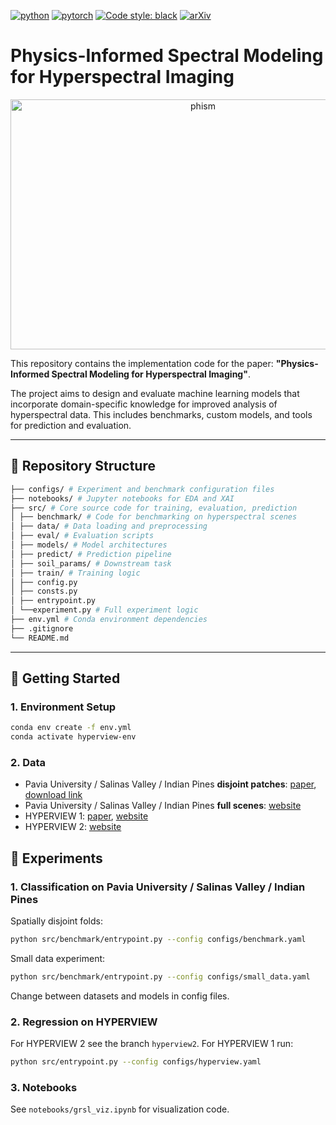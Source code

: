 [![python](https://img.shields.io/badge/Python-3.12-3776AB.svg?style=flat&logo=python&logoColor=white)](https://www.python.org)
[![pytorch](https://img.shields.io/badge/PyTorch-2.1.2-EE4C2C.svg?style=flat&logo=pytorch)](https://pytorch.org)
[![Code style: black](https://img.shields.io/badge/code%20style-black-000000.svg)](https://github.com/psf/black)
[![arXiv](https://img.shields.io/badge/arXiv-2508.21618-00ff00.svg)](https://arxiv.org/abs/2508.21618)


# Physics-Informed Spectral Modeling for Hyperspectral Imaging
<p align="center">
<img width="600" height="400" alt="phism" src="https://github.com/user-attachments/assets/403ba79b-d159-4483-90eb-84c124d44025" />
</p>

This repository contains the implementation code for the paper: **"Physics-Informed Spectral Modeling for Hyperspectral Imaging"**.

The project aims to design and evaluate machine learning models that incorporate domain-specific knowledge for improved analysis of hyperspectral data. This includes benchmarks, custom models, and tools for prediction and evaluation.

---

## 📁 Repository Structure
```bash
├── configs/ # Experiment and benchmark configuration files
├── notebooks/ # Jupyter notebooks for EDA and XAI
├── src/ # Core source code for training, evaluation, prediction
│ ├── benchmark/ # Code for benchmarking on hyperspectral scenes
│ ├── data/ # Data loading and preprocessing
│ ├── eval/ # Evaluation scripts
│ ├── models/ # Model architectures
│ ├── predict/ # Prediction pipeline
│ ├── soil_params/ # Downstream task
│ ├── train/ # Training logic
│ ├── config.py
│ ├── consts.py
│ ├── entrypoint.py
│ └──experiment.py # Full experiment logic
├── env.yml # Conda environment dependencies
├── .gitignore
└── README.md
```
---

## 🚀 Getting Started

### 1. Environment Setup

```bash
conda env create -f env.yml
conda activate hyperview-env
```
### 2. Data
* Pavia University / Salinas Valley / Indian Pines **disjoint patches**: [paper](https://arxiv.org/pdf/1811.03707), [download link](https://tinyurl.com/ieee-grsl)
* Pavia University / Salinas Valley / Indian Pines **full scenes**: [website](https://www.ehu.eus/ccwintco/index.php/Hyperspectral_Remote_Sensing_Scenes)
* HYPERVIEW 1: [paper](https://ieeexplore.ieee.org/document/9897443), [website](https://platform.ai4eo.eu/seeing-beyond-the-visible-permanent/data)
* HYPERVIEW 2: [website](https://www.eotdl.com/datasets/HYPERVIEW2)


## 🧪 Experiments
### 1. Classification on Pavia University / Salinas Valley / Indian Pines

Spatially disjoint folds:
```bash
python src/benchmark/entrypoint.py --config configs/benchmark.yaml
```

Small data experiment:
```bash
python src/benchmark/entrypoint.py --config configs/small_data.yaml
```

Change between datasets and models in config files.

### 2. Regression on HYPERVIEW
For HYPERVIEW 2 see the branch `hyperview2`. For HYPERVIEW 1 run:
```bash
python src/entrypoint.py --config configs/hyperview.yaml
```

### 3. Notebooks
See `notebooks/grsl_viz.ipynb` for visualization code.
